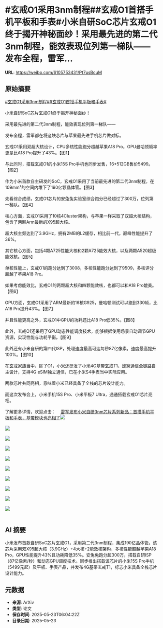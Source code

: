 # #玄戒O1采用3nm制程##玄戒O1首搭手机平板和手表#小米自研SoC芯片玄戒O1终于揭开神秘面纱！采用最先进的第二代3nm制程，能效表现位列第一梯队——发布全程，雷军...

**URL**: https://weibo.com/6105753431/Pt7usBcuM

## 原始摘要

<a href="https://m.weibo.cn/search?containerid=231522type%3D1%26t%3D10%26q%3D%23%E7%8E%84%E6%88%92O1%E9%87%87%E7%94%A83nm%E5%88%B6%E7%A8%8B%23&amp;extparam=%23%E7%8E%84%E6%88%92O1%E9%87%87%E7%94%A83nm%E5%88%B6%E7%A8%8B%23" data-hide=""><span class="surl-text">#玄戒O1采用3nm制程#</span></a><a href="https://m.weibo.cn/search?containerid=231522type%3D1%26t%3D10%26q%3D%23%E7%8E%84%E6%88%92O1%E9%A6%96%E6%90%AD%E6%89%8B%E6%9C%BA%E5%B9%B3%E6%9D%BF%E5%92%8C%E6%89%8B%E8%A1%A8%23&amp;extparam=%23%E7%8E%84%E6%88%92O1%E9%A6%96%E6%90%AD%E6%89%8B%E6%9C%BA%E5%B9%B3%E6%9D%BF%E5%92%8C%E6%89%8B%E8%A1%A8%23" data-hide=""><span class="surl-text">#玄戒O1首搭手机平板和手表#</span></a><br><br>小米自研SoC芯片玄戒O1终于揭开神秘面纱！<br><br>采用最先进的第二代3nm制程，能效表现位列第一梯队——<br><br>发布全程，雷军都在将这块芯片与苹果最先进手机芯片做对标。<br><br>玄戒O1采用双超大核设计，CPU多核性能跑分超越苹果A18 Pro，GPU曼哈顿帧率更是比A18 Pro提升了43%。【图1】<br><br>与此同时，搭载玄戒O1的小米15S Pro手机也同步发售，16+512GB售价5499。【图2】<br><br>作为小米首款自主研发的SoC，玄戒O1采用了当前最先进的第二代3nm制程，在109mm²的空间内堆下了190亿颗晶体管。【图3】<br><br>先看综合成绩，玄戒O1芯片的安兔兔实验室综合跑分已经超过了300万，位列第一梯队。【图4】<br><br>核心方面，玄戒O1采用了10核4Cluster架构，与苹果一样采取了双超大核结构，包含了两颗Arm最新的X95超大核。<br><br>超大核主频达到了3.9GHz，拥有2MB的L2缓存，相比前一代，巅峰性能提升了36%。<br><br>其它核心方面，包括4颗A725性能大核和2颗A725能效大核，以及两颗A520超级能效核。【图5】<br><br>单核性能上，玄戒O1的跑分达到了3008，多核性能跑分达到了9509，多核评分超越了苹果A18 Pro。<br><br>如果考虑能效比，玄戒O1的两颗超大核和四颗能效核，也都可以和A18 Pro媲美。【图6】<br><br>GPU方面，玄戒O1采用了ARM最新的16核G925，曼哈顿测试可以跑到330帧，比A18 Pro提升43%。【图7】<br><br>并且性能更高之外，玄戒O1中GPU的功耗还比A18 Pro低35%。【图8】<br><br>此外，玄戒O1还采用了GPU动态性能调度技术，能够根据使用场景自动调节GPU资源，实现性能与功耗平衡。【图9】<br><br>此外还有小米自研的第四代ISP，处理速度最高可达每秒87亿像素，速度最高提升100%。【图10】<br><br>在玄戒家族当中，除了O1，小米还研发了小米4G基带玄戒T1，蜂窝通信全链路自主设计，支持4G eSIM独立通信，已在小米S4手表当中实际应用。<br><br>两款芯片共同亮相，意味着小米已经具备了全栈的芯片设计能力。<br><br>而这次发布会上，小米手机15S Pro、小米平板7 Ultra，通通搭载玄戒O1芯片亮相。<br><br>了解更多详情，欢迎点击：<a href="https://weibo.cn/sinaurl?u=https%3A%2F%2Fmp.weixin.qq.com%2Fs%2Fxu0cEt7-XO2lrixl4w7Z8g" data-hide=""><span class="url-icon"><img style="width: 1rem;height: 1rem" src="https://h5.sinaimg.cn/upload/2015/09/25/3/timeline_card_small_web_default.png" referrerpolicy="no-referrer"></span><span class="surl-text">雷军发布小米自研3nm芯片系列新品：首搭手机平板和手表，基带模块也亮相了</span></a><img style="" src="https://tvax3.sinaimg.cn/large/006Fd7o3gy1i1p6u6bb3nj30xm0gkduc.jpg" referrerpolicy="no-referrer"><br><br><img style="" src="https://tvax1.sinaimg.cn/large/006Fd7o3gy1i1p6u6cgcgj30ny0c40wq.jpg" referrerpolicy="no-referrer"><br><br><img style="" src="https://tvax3.sinaimg.cn/large/006Fd7o3gy1i1p6ua51epj30yg0o0e4a.jpg" referrerpolicy="no-referrer"><br><br><img style="" src="https://tvax3.sinaimg.cn/large/006Fd7o3gy1i1p6ueihjdj30wm0konf5.jpg" referrerpolicy="no-referrer"><br><br><img style="" src="https://tvax2.sinaimg.cn/large/006Fd7o3gy1i1p6ugctxvj30zk0ioqnp.jpg" referrerpolicy="no-referrer"><br><br><img style="" src="https://tvax4.sinaimg.cn/large/006Fd7o3gy1i1p6ujmi8lj30zk0ik7o7.jpg" referrerpolicy="no-referrer"><br><br><img style="" src="https://tvax2.sinaimg.cn/large/006Fd7o3gy1i1p6ukfynfj30zk0bagqm.jpg" referrerpolicy="no-referrer"><br><br><img style="" src="https://tvax2.sinaimg.cn/large/006Fd7o3gy1i1p6umeyhdj30zk0bijv4.jpg" referrerpolicy="no-referrer"><br><br><img style="" src="https://tvax4.sinaimg.cn/large/006Fd7o3gy1i1p6updoeoj30zk0ex19g.jpg" referrerpolicy="no-referrer"><br><br><img style="" src="https://tvax4.sinaimg.cn/large/006Fd7o3gy1i1p6uryqw3j30zk0dj7iv.jpg" referrerpolicy="no-referrer"><br><br>

## AI 摘要

小米发布首款自研SoC芯片玄戒O1，采用第二代3nm制程，集成190亿晶体管。该芯片采用双X95超大核（3.9GHz）+4大核+2能效核架构，多核性能超越苹果A18 Pro，GPU性能提升43%且功耗降低35%。安兔兔跑分超300万，搭载自研ISP（87亿像素/秒）和动态GPU调度技术。同步推出搭载该芯片的小米15S Pro手机（5499元起）及平板、手表产品，并发布4G基带玄戒T1，标志小米具备全栈芯片设计能力。

## 元数据

- **来源**: ArXiv
- **类型**: 论文
- **保存时间**: 2025-05-23T06:04:22Z
- **目录日期**: 2025-05-23
